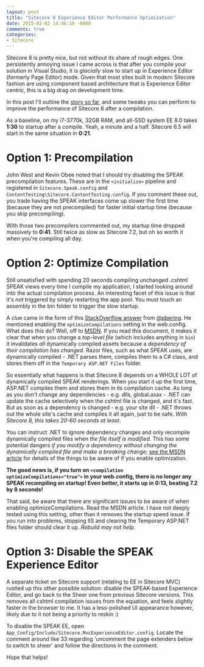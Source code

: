 ```yaml
---
layout: post
title: "Sitecore 8 Experience Editor Performance Optimization"
date: 2015-02-02 14:46:19 -0800
comments: true
categories: 
- Sitecore
---
```


Sitecore 8 is pretty nice, but not without its share of rough edges. One persistently annoying issue I came across is that after you compile your solution in Visual Studio, it is *glacially* slow to start up in Experience Editor (formerly Page Editor) mode. Given that most sites built in modern Sitecore fashion are using component based architecture that is Experience Editor centric, this is a big drag on development time.

In this post I'll outline the [story so far](https://twitter.com/kamsar/status/562315734710108160), and some tweaks you can perform to improve the performance of Sitecore 8 after a compilation.

As a baseline, on my i7-3770k, 32GB RAM, and all-SSD system EE 8.0 takes __1:30__ to startup after a compile. Yeah, a minute and a half. Sitecore 6.5 will start in the same situation in __0:21__.

# Option 1: Precompilation

John West and Kevin Obee noted that I should try disabling the SPEAK precompilation features. These are in the `<initialize>` pipeline and registered in `Sitecore.Speak.config` and `ContentTesting\Sitecore.ContentTesting.config`. If you comment these out, you trade having the SPEAK interfaces come up slower the first time (because they are not precompiled) for faster initial startup time (because you skip precompiling).

With those two precompilers commented out, my startup time dropped massively to __0:41__. Still twice as slow as Sitecore 7.2, but oh so worth it when you're compiling all day.

# Option 2: Optimize Compilation

Still unsatisfied with spending 20 seconds compiling unchanged .cshtml SPEAK views every time I compile my application, I started looking around into the actual compilation process. An interesting facet of this issue is that it's *not* triggered by simply restarting the app pool. You must touch an assembly in the bin folder to trigger the slow startup.

A clue came in the form of this [StackOverflow answer](http://stackoverflow.com/a/1419979) from [@pbering](https://twitter.com/pbering). He mentioned enabling the `optimizeCompilations` setting in the web.config. What does this do? Well, off to [MSDN](https://msdn.microsoft.com/en-us/library/ms366723.aspx). If you read this document, it makes it clear that when you change a _top-level file_ (which includes anything in `bin`) it invalidates _all_ dynamically compiled assets because a _dependency of their compilation has changed_. Razor files, such as what SPEAK uses, are dynamically compiled - .NET parses them, compiles them to a C# class, and stores them off in the `Temporary ASP.NET Files` folder.

So essentially what happens is that Sitecore 8 depends on a WHOLE LOT of dynamically compiled SPEAK renderings. When you start it up the first time, ASP.NET compiles them and stores them in its compilation cache. As long as you don't change any dependencies - e.g. dlls, global.asax - .NET can update the cache selectively when the cshtml file is changed, and it's fast. But as soon as a dependency is changed - e.g. your site dll - .NET throws out the whole site's cache and compiles it all again, just to be safe. _With Sitecore 8, this takes 20-60 seconds at least_.

You can instruct .NET to ignore dependency changes and only recompile dynamically compiled files when _the file itself is modified_. This has some potential dangers _if you modify a dependency without changing the dynamically compiled file and make a breaking change_; [see the MSDN article](https://msdn.microsoft.com/en-us/library/ms366723.aspx) for details of the things to be aware of if you enable optimization.

__The good news is, if you turn on `<compilation optimizeCompilations="true">` in your web.config, there is no longer any SPEAK recompiling on startup! Even better, it starts up in 0:13, beating 7.2 by 8 seconds!__

That said, be aware that there are significant issues to be aware of when enabling optimizeCompilations. Read the MSDN article. I have not deeply tested using this setting, other than it removes the startup speed issue. If you run into problems, stopping IIS and clearing the Temporary ASP.NET files folder should clear it up. _Rebuild may not help._

# Option 3: Disable the SPEAK Experience Editor

A separate ticket on Sitecore support (relating to EE in Sitecore MVC) rustled up this other possible solution: disable the SPEAK-based Experience Editor, and go back to the Sheer one from previous Sitecore versions. This removes all cshtml compilation issues from the equation, and feels slightly faster in the browser to me. It has a less-polished UI appearance however, likely due to it not being a priority to reskin :)

To disable the SPEAK EE, open `App_Config/Include/Sitecore.MvcExperienceEditor.config`. Locate the comment around like 33 regarding 'uncomment the page extenders below to switch to sheer' and follow the directions in the comment.

Hope that helps!